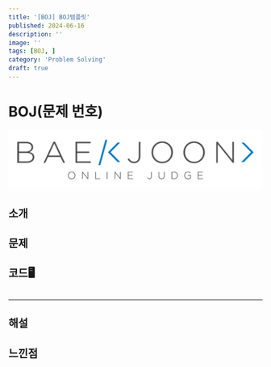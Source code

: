 ```yaml
---
title: '[BOJ] BOJ템플릿'
published: 2024-06-16
description: ''
image: ''
tags: [BOJ, ]
category: 'Problem Solving'
draft: true 
---
```



# BOJ(문제 번호)
![Alt text](./BOJ/BOJICON.png)

## 소개

## 문제

## 코드🖥️
```cpp

```

---

## 해설

## 느낀점


